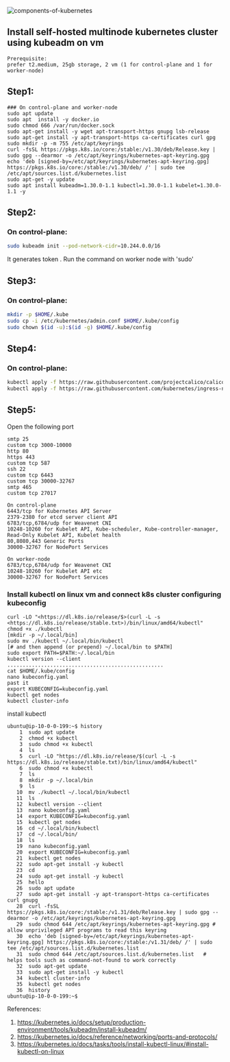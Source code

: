 ![components-of-kubernetes](https://github.com/user-attachments/assets/4debe92f-b903-4aa0-8c50-bfec8b77c67e)
## Install self-hosted multinode kubernetes cluster using kubeadm on vm

```
Prerequisite:
prefer t2.medium, 25gb storage, 2 vm (1 for control-plane and 1 for worker-node)
```
## Step1:
```
### On control-plane and worker-node
sudo apt update
sudo apt  install -y docker.io
sudo chmod 666 /var/run/docker.sock
sudo apt-get install -y wget apt-transport-https gnupg lsb-release
sudo apt-get install -y apt-transport-https ca-certificates curl gpg
sudo mkdir -p -m 755 /etc/apt/keyrings
curl -fsSL https://pkgs.k8s.io/core:/stable:/v1.30/deb/Release.key | sudo gpg --dearmor -o /etc/apt/keyrings/kubernetes-apt-keyring.gpg
echo 'deb [signed-by=/etc/apt/keyrings/kubernetes-apt-keyring.gpg] https://pkgs.k8s.io/core:/stable:/v1.30/deb/ /' | sudo tee /etc/apt/sources.list.d/kubernetes.list
sudo apt-get -y update
sudo apt install kubeadm=1.30.0-1.1 kubectl=1.30.0-1.1 kubelet=1.30.0-1.1 -y

```

## Step2:

### On control-plane:

```bash
sudo kubeadm init --pod-network-cidr=10.244.0.0/16
```
It generates token . Run the command on worker node with 'sudo'
## Step3:

### On control-plane:

```bash
mkdir -p $HOME/.kube
sudo cp -i /etc/kubernetes/admin.conf $HOME/.kube/config
sudo chown $(id -u):$(id -g) $HOME/.kube/config
```

## Step4:

### On control-plane:

```bash
kubectl apply -f https://raw.githubusercontent.com/projectcalico/calico/v3.25.1/manifests/calico.yaml
kubectl apply -f https://raw.githubusercontent.com/kubernetes/ingress-nginx/controller-v0.49.0/deploy/static/provider/baremetal/deploy.yaml
```
## Step5:
Open the following port
```
smtp 25
custom tcp 3000-10000
http 80
https 443
custom tcp 587
ssh 22
custom tcp 6443
custom tcp 30000-32767
smtp 465
custom tcp 27017
```
```
On control-plane
6443/tcp for Kubernetes API Server
2379-2380 for etcd server client API
6783/tcp,6784/udp for Weavenet CNI
10248-10260 for Kubelet API, Kube-scheduler, Kube-controller-manager, Read-Only Kubelet API, Kubelet health
80,8080,443 Generic Ports
30000-32767 for NodePort Services
```
```
On worker-node
6783/tcp,6784/udp for Weavenet CNI
10248-10260 for Kubelet API etc
30000-32767 for NodePort Services
```
### Install kubectl on linux vm and connect k8s cluster configuring kubeconfig
```
curl -LO "<https://dl.k8s.io/release/$>(curl -L -s <https://dl.k8s.io/release/stable.txt>)/bin/linux/amd64/kubectl"
chmod +x ./kubectl
[mkdir -p ~/.local/bin]
sudo mv ./kubectl ~/.local/bin/kubectl
[# and then append (or prepend) ~/.local/bin to $PATH]
sudo export PATH=$PATH:~/.local/bin
kubectl version --client
...................................................
cat $HOME/.kube/config
nano kubeconfig.yaml
past it
export KUBECONFIG=kubeconfig.yaml
kubectl get nodes
kubectl cluster-info
```
install kubectl
```
ubuntu@ip-10-0-0-199:~$ history
    1  sudo apt update
    2  chmod +x kubectl
    3  sudo chmod +x kubectl
    4  ls
    5  curl -LO "https://dl.k8s.io/release/$(curl -L -s https://dl.k8s.io/release/stable.txt)/bin/linux/amd64/kubectl"
    6  sudo chmod +x kubectl
    7  ls
    8  mkdir -p ~/.local/bin
    9  ls
   10  mv ./kubectl ~/.local/bin/kubectl
   11  ls
   12  kubectl version --client
   13  nano kubeconfig.yaml
   14  export KUBECONFIG=kubeconfig.yaml
   15  kubectl get nodes
   16  cd ~/.local/bin/kubectl
   17  cd ~/.local/bin/
   18  ls
   19  nano kubeconfig.yaml
   20  export KUBECONFIG=kubeconfig.yaml
   21  kubectl get nodes
   22  sudo apt-get install -y kubectl
   23  cd
   24  sudo apt-get install -y kubectl
   25  hello
   26  sudo apt update
   27  sudo apt-get install -y apt-transport-https ca-certificates curl gnupg
   28  curl -fsSL https://pkgs.k8s.io/core:/stable:/v1.31/deb/Release.key | sudo gpg --dearmor -o /etc/apt/keyrings/kubernetes-apt-keyring.gpg
   29  sudo chmod 644 /etc/apt/keyrings/kubernetes-apt-keyring.gpg # allow unprivileged APT programs to read this keyring
   30  echo 'deb [signed-by=/etc/apt/keyrings/kubernetes-apt-keyring.gpg] https://pkgs.k8s.io/core:/stable:/v1.31/deb/ /' | sudo tee /etc/apt/sources.list.d/kubernetes.list
   31  sudo chmod 644 /etc/apt/sources.list.d/kubernetes.list   # helps tools such as command-not-found to work correctly
   32  sudo apt-get update
   33  sudo apt-get install -y kubectl
   34  kubectl cluster-info
   35  kubectl get nodes
   36  history
ubuntu@ip-10-0-0-199:~$
```

References:
1. <https://kubernetes.io/docs/setup/production-environment/tools/kubeadm/install-kubeadm/>
2. <https://kubernetes.io/docs/reference/networking/ports-and-protocols/>
3. <https://kubernetes.io/docs/tasks/tools/install-kubectl-linux/#install-kubectl-on-linux>

